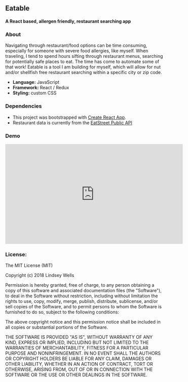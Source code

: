 ## Eatable
#### A React based, allergen friendly, restaurant searching app

### About

Navigating through restaurant/food options can be time consuming, especially for someone with severe food allergies, like myself. When traveling, I tend to spend hours sifting through restaurant menus, searching for potentially safe places to eat.  The time has come to automate some of that work!  Eatable is a tool I am building for myself, which will allow for nut and/or shellfish free restaurant searching within a specific city or zip code.

  - **Language:** JavaScript
  - **Framework:** React / Redux
  - **Styling:** custom CSS


###  Dependencies

 - This project was bootstrapped with [Create React App](https://github.com/facebookincubator/create-react-app).
 - Restaurant data is currently from the [EatStreet Public API](https://developers.eatstreet.com)


### Demo

<iframe width="560" height="315" src="https://www.youtube.com/embed/Ta_uQgizy64" frameborder="0" allow="autoplay; encrypted-media" allowfullscreen> </iframe>


### License:
The MIT License (MIT)

Copyright (c) 2018 Lindsey Wells

Permission is hereby granted, free of charge, to any person obtaining a copy of this software and associated documentation files (the "Software"), to deal in the Software without restriction, including without limitation the rights to use, copy, modify, merge, publish, distribute, sublicense, and/or sell copies of the Software, and to permit persons to whom the Software is furnished to do so, subject to the following conditions:

The above copyright notice and this permission notice shall be included in all copies or substantial portions of the Software.

THE SOFTWARE IS PROVIDED "AS IS", WITHOUT WARRANTY OF ANY KIND, EXPRESS OR IMPLIED, INCLUDING BUT NOT LIMITED TO THE WARRANTIES OF MERCHANTABILITY, FITNESS FOR A PARTICULAR PURPOSE AND NONINFRINGEMENT. IN NO EVENT SHALL THE AUTHORS OR COPYRIGHT HOLDERS BE LIABLE FOR ANY CLAIM, DAMAGES OR OTHER LIABILITY, WHETHER IN AN ACTION OF CONTRACT, TORT OR OTHERWISE, ARISING FROM, OUT OF OR IN CONNECTION WITH THE SOFTWARE OR THE USE OR OTHER DEALINGS IN THE SOFTWARE.




 


